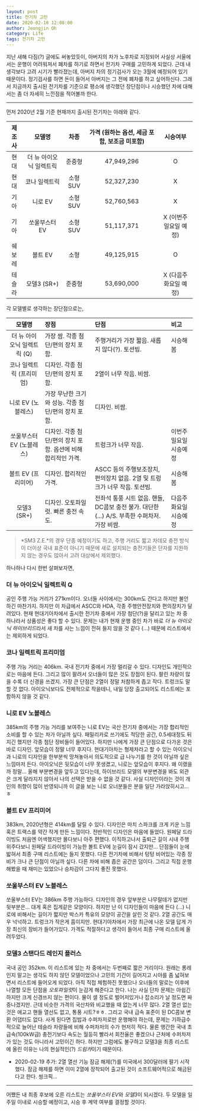 ```yaml
---
layout: post
title: 전기차 고민
date: 2020-02-18 12:08:00
author: Jeongjin Oh
category: Life
tags: 전기차 고민
---
```


지난 새해 다짐(?) 글에도 써놓았듯이, 아버지의 차가 노후차로 지정되어 사실상 서울에서는 운행이 어려워져서 폐차를 하기로 하면서 전기차 구매를 고민하게 되었다. 근데 내 생각보다 고려 시기가 빨라졌는데, 아버지 차의 정기검사가 오는 3월에 예정되어 있기 때문이다. 정기검사를 하면 돈이 들어서 아버지는 그 전에 폐차를 하고 싶어하신다. 그래서 지금까지 출시된 전기차를 기준으로 평소에 생각했던 장단점이나 시승했던 차에 대해서는 좀 더 자세히 느낀점을 적어볼까 한다.

---

먼저 2020년 2월 기준 현재까지 출시된 전기차는 아래와 같다.

| 제조사 | 모델명 | 차종 | 가격 (원하는 옵션, 세금 포함, 보조금 미포함) | 시승여부 |
|:-----:|:------:|:---:|:----:|:--------:|
| 현대 | 더 뉴 아이오닉 일렉트릭 | 준중형 | 47,949,296 | O |
| 현대 | 코나 일렉트릭 | 소형SUV | 52,327,230 | X |
| 기아 | 니로 EV | 소형SUV | 52,760,563 | X |
| 기아 | 쏘울부스터 EV | 소형SUV | 51,117,371 | X (이번주 일요일 예정) |
| 쉐보레 | 볼트 EV | 소형 | 49,125,915 | O |
| 테슬라 | 모델3 (SR+) | 준중형 | 53,690,000 | X (다음주 화요일 예정) |

각 모델별로 생각하는 장단점으로는,

| 모델명 | 장점 | 단점 | 비고 |
|:------:|:----|:-----|:-----|
| 더 뉴 아이오닉 일렉트릭 (Q) | 가장 쌈. 각종 첨단/편의 장치 포함. | 주행거리가 가장 짧음. 새롭지 않다(?). 토션빔. | 시승해봄 |
| 코나 일렉트릭 (프리미엄) | 디자인. 각종 첨단/편의 장치 포함. | 2열이 너무 작음. 비쌈. | |
| 니로 EV (노블레스) | 가장 무난한 크기와 성능. 각종 첨단/편의 장치 포함. | 디자인. 비쌈. | |
| 쏘울부스터 EV (노블레스) | 디자인. 각종 첨단/편의 장치 포함. 옵션에 비해 합리적인 가격. | 트렁크가 너무 작음. | 이번주 일요일 시승예정 |
| 볼트 EV (프리미어) | 디자인. 합리적인 가격. | ASCC 등의 주행보조장치, 편의장치 없음. 2열 및 트렁크가 너무 작음. 토션빔. | 시승해봄 |
| 모델3 (SR+) | 디자인. 오토파일럿. 빠른 충전 속도. | 전좌석 통풍 시트 없음. 핸들, DC콤보 충전 불가. 대단한(...) A/S. 부족한 수퍼차저. 가장 비쌈. | 다음주 화요일 시승예정 |

> *SM3 Z.E.*의 경우 단종 예정이기도 하고, 주행 거리도 짧고 차데모 충전 방식이 더이상 국내 표준이 아니기 때문에 새로 설치되는 충전기들은 단자를 지원하지 않는 경우도 많아서 고려 대상에서 제외했다.

하나하나 다시 한번 살펴보자면,

### 더 뉴 아이오닉 일렉트릭 Q

공인 주행 가능 거리가 271km이다. 오너들 사이에서는 300km도 간다고 하지만 불안하긴 마찬가지. 하지만 이 차급에서 ASCC와 HDA, 각종 주행안전장치와 편의장치가 달려있다. 현재 현대기아차에서 출시한 전기차 중에서 가장 첨단(?)을 달리고 있는 차 중 하나라서 상품성은 좋다 할 수 있다. 문제는 내가 현재 운행 중인 차가 바로 *더 뉴 아이오닉 하이브리드*라서 새 차를 사는 느낌이 전혀 들지 않을 것 같다 (...) 때문에 리스트에서는 제외하게 되었다.

### 코나 일렉트릭 프리미엄

주행 가능 거리는 406km. 국내 전기차 중에서 가장 멀리갈 수 있다. 디자인도 개인적으로는 마음에 든다. 그리고 많이 팔려서 오너들이 많은 것도 장점이 된다. 팔린 차량이 많을 수록 더 신경을 쓰겠지. 가장 큰 단점은 2열이 정말 처참하게 좁고 작다. 트렁크도 말할 것 없다. 아이오닉보다도 전체적으로 작을테니, 내일 당장 출고되어도 리스트에는 포함하지 않을 것 같다.

### 니로 EV 노블레스

385km의 주행 가능 거리를 보여주는 니로 EV는 국산 전기차 중에서는 가장 합리적인 소비를 할 수 있는 차가 아닐까 싶다. 패밀리카로 쓰기에도 적당한 공간, 0.5세대정도 뒤지긴 했지만 각종 첨단 장비들이 들어있다. 하지만 나에게 가장 큰 단점으로 다가온 것은 바로 디자인. 앞모습이 정말 너무 후지다. 현대기아차는 형제차라고 할 수 있는 아이오닉과 니로의 디자인을 한부분씩 망쳐놓아서 의도적으로 급 나누기를 한 것이 아닐까 싶은 느낌마저 든다. 아이오닉은 뒷모습이 너무 못생겼고, 니로는 앞모습이 후지다. 왜 이랬을까 정말... 올해 부분변경을 앞두고 있다는데, 하이브리드 모델의 부분변경을 봐도 외관은 크게 달라지지 않아서 나의 선택은 받을 수 없을 것 같다. 사실 디자인이라는 것이 개인의 취향이 많이 반영되니까 이 글을 보는 니로 오너분들은 분을 일단 가라앉히시고...ㅎ

### 볼트 EV 프리미어

383km, 2020년형은 414km를 달릴 수 있다. 디자인은 마치 스파크를 크게 키운 느낌 혹은 트랙스를 약간 작게 만든 느낌이다. 전반적인 디자인은 마음에 들었다. 원페달 드라이빙도 처음엔 어색했지만 몰다보니 아주 편했다. 이직하고나서 출퇴근 길이 시내 주행 위주다보니 원페달 드라이빙이 가능한 볼트 EV에 눈길이 잠시 갔지만... 단점들이 눈에 밟혀서 최종 구매 리스트에는 들지 못했다. 다른 전기차에 비해서 텅텅 비어있는 각종 장비가 크나 큰 단점이 아닐까 싶다. 다른 차에 비해 좁은 공간은 덤이다. 그리고 직접 운행해봤을 때 재미는 있었으나 승차감이 그다지 좋진 못했다.

### 쏘울부스터 EV 노블레스

쏘울부스터 EV는 386km 주행 가능하다. 디자인의 경우 앞부분은 나무랄데가 없지만 뒷부분은... 대게 혹은 집게같은 모양이다. 하지만 난 이 디자인들이 마음에 든다 (...) 니로에 비해서는 길이가 짧지만 박스카 특유의 모양이 공간을 살린 것 같다. 2열 공간도 매우 넉넉하고. 트렁크가 작은게 흠이지만. 현대기아차에서 가장 최근에 나온 모델 답게 가장 최신의 장비가 들어가있다. 가격도 적절하다고 생각이 들어서 최종 구매 리스트에 올려두었다.

### 모델3 스탠다드 레인지 플러스

국내 공인 352km. 이 리스트에 있는 차 중에서는 두번째로 짧은 거리이다. 원래는 롱레인지 말고는 생각도 하지 않던 모델이었으나 고민의 기간이 길어지고 시야를 좀 넓혀보면서 리스트에 들어오게 되었다. 아직 직접 체험하진 못했으나 오너들의 말로는 이후에 나열할 모든 단점을 *오토파일럿*이 눈감게 해준다고 한다. 나는 사실 단차 문제는 아쉽긴 하지만 크게 신경쓰지 않는 편이다. 물이 샐 정도로 벌어저있거나 잡소리가 날 정도면 짜증나겠지만. 근데 비슷한 가격의 국산차와 비교했을 때 없는게 너무 많다. 2열 열선 없는 것은 애교고 핸들 열선도 없고, 통풍 시트?ㅎㅎ. 그리고 국내 급속 표준이 된 DC콤보 변환 어댑터도 없다. 사게 된다면 집밥과 수퍼차저로만 운행해야 하는데, 문제는 기하급수적으로 늘어난 테슬라 차량들에 비해 수퍼차저의 수가 현저히 적다. 물론 앵간한 국내 초급속(100kW급) 충전기보다 속도는 월등히 빨라서 회전율은 좋겠으나 근처에 수퍼차저가 있는 것도 아니라서 고민이긴 하다. 하지만 그럼에도 불구하고 모델3을 최종 리스트에 올린 이유는 나의 현실적인(?) *드림카*이기 때문이다.

+ 2020-02-19 추가: 2열 열선 기능 잠금 해제(?)를 미국에서 300달러에 팔기 시작했다. 잠금 해제를 하면 이미 2열에 장착되어 출고된 것이 소프트웨어적으로 해금된다고 한다. 씽크픽...

---

어쨌든 내 최종 후보에 오른 리스트는 *쏘울부스터 EV*와 *모델3*이 되시겠다. 두 모델을 일주일 이내로 시승할 예정이고, 시승 후 계약 여부를 결정할 것이다.
